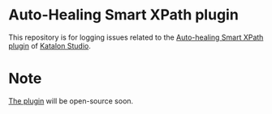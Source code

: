 # Auto-Healing Smart XPath plugin
This repository is for logging issues related to the [Auto-healing Smart XPath plugin](https://store.katalon.com/product/5) of [Katalon Studio](https://katalon.com).

# Note
[The plugin](https://store.katalon.com/product/5) will be open-source soon.
